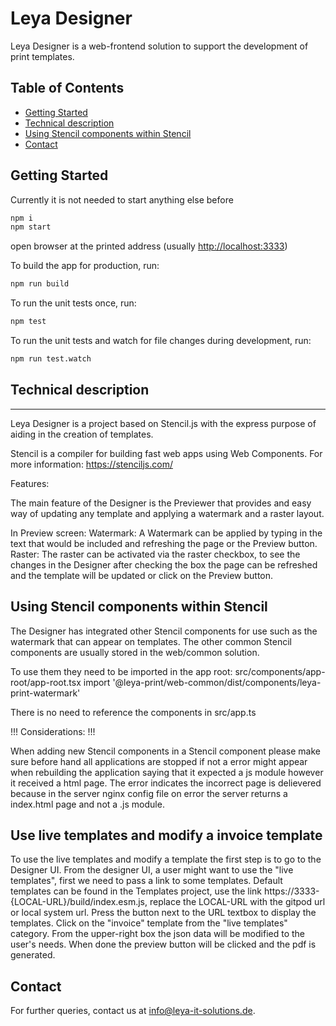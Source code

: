 # Leya Designer
Leya Designer is a web-frontend solution to support the development of print templates.

## Table of Contents
- [Getting Started](#getting-started)
- [Technical description](#technical-description)
- [Using Stencil components within Stencil](#using-stencil-components-within-stencil)
- [Contact](#contact)

## Getting Started
Currently it is not needed to start anything else before

```sh
npm i
npm start
```
open browser at the printed address (usually [http://localhost:3333]())

To build the app for production, run:

```sh
npm run build
```

To run the unit tests once, run:

```sh
npm test
```

To run the unit tests and watch for file changes during development, run:

```sh
npm run test.watch
```

## Technical description
---------------------
Leya Designer is a project based on Stencil.js with the express purpose of aiding in the creation of templates.

Stencil is a compiler for building fast web apps using Web Components.
For more information: https://stenciljs.com/

Features:

The main feature of the Designer is the Previewer that provides and easy way of updating any template and applying a watermark and a raster layout.

In Preview screen:
    Watermark: A Watermark can be applied by typing in the text that would be included and refreshing the page or the Preview button.
    Raster: The raster can be activated via the raster checkbox, to see the changes in the Designer after checking the box the page can be refreshed and the template will be updated or click on the Preview button.

## Using Stencil components within Stencil
The Designer has integrated other Stencil components for use such as the watermark that can appear on templates.
The other common Stencil components are usually stored in the web/common solution.

To use them they need to be imported in the app root: src/components/app-root/app-root.tsx
    import '@leya-print/web-common/dist/components/leya-print-watermark'

There is no need to reference the components in src/app.ts

!!! Considerations: !!!

When adding new Stencil components in a Stencil component please make sure before hand all applications are stopped if not a error might appear when rebuilding the application saying that it expected a js module however it received a html page.
The error indicates the incorrect page is delievered because in the server nginx config file on error the server returns a index.html page and not a .js module.

## Use live templates and modify a invoice template

To use the live templates and modify a template the first step is to go to the Designer UI.
From the designer UI, a user might want to use the "live templates", first we need to pass a link to some templates.
Default templates can be found in the Templates project, use the link https://3333-{LOCAL-URL}/build/index.esm.js, replace the LOCAL-URL with the gitpod url or local system url.
Press the button next to the URL textbox to display the templates.
Click on the "invoice" template from the "live templates" category.
From the upper-right box the json data will be modified to the user's needs.
When done the preview button will be clicked and the pdf is generated.

## Contact
For further queries, contact us at info@leya-it-solutions.de.